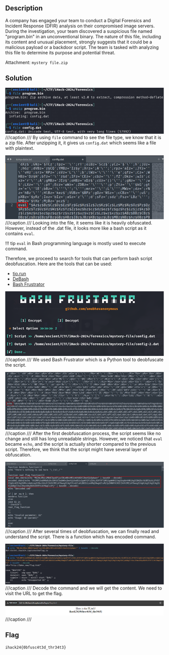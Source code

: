 ## Description
A company has engaged your team to conduct a Digital Forensics and Incident Response (DFIR) analysis on their compromised image servers. During the investigation, your team discovered a suspicious file named "program.bin" in an unconventional binary. The nature of this file, including its content and unusual placement, strongly suggests that it could be a malicious payload or a backdoor script. The team is tasked with analyzing this file to determine its purpose and potential threat. 

Attachment: `mystery file.zip`

## Solution
![](mys-1.png) 
///caption
///
By using `file` command to see the file type, we know that it is a zip file. After unzipping it, it gives us `config.dat` which seems like a file with plaintext. 

![](mys-2.png)
///caption
///
Looking into the file, it seems like it is heavily obfuscated. However, instead of the .dat file, it looks more like a bash script as it contains `eval`.

!!! tip
    `eval` in Bash programming language is mostly used to execute command.  

Therefore, we proceed to search for tools that can perform bash script deobfuscation. Here are the tools that can be used: <br>
- [tio.run](https://tio.run/#) <br>
- [DeBash](https://dsh.deno.dev/) <br>
- [Bash Frustrator](https://github.com/anubhavanonymous/Bash_Frustator)

![](mys-3.png) 
///caption
///
We used Bash Frustrator which is a Python tool to deobfuscate the script.

![](mys-4.png) 
///caption
///
After the first deobfuscation process, the script seems like no change and still has long unreadable strings. However, we noticed that `eval` became `echo`, and the script is actually shorter compared to the previous script. Therefore, we think that the script might have several layer of obfuscation. 

![](mys-5.png)
///caption
///
After several times of deobfuscation, we can finally read and understand the script. There is a function which has encoded command. 

![](mys-6.png)
///caption
///
Decode the command and we will get the content. We need to visit the URL to get the flag.  

![](mys-7.png) 
///caption
///


## Flag
`ihack24{0bfusc4t3d_thr34t3}`